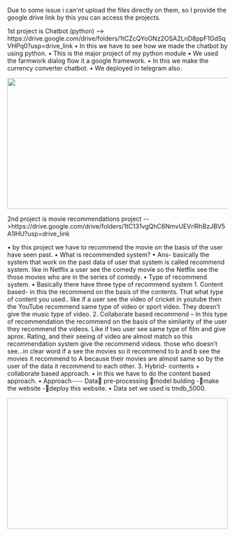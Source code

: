 <p>Due to some issue i can'nt upload the files directly on them, so I provide the google drive link by this you can access the projects.</p> 




<p>1st project is Chatbot (python) --> https://drive.google.com/drive/folders/1tCZcQYoGNz2OSA2LnD8ppF1GdSqVHPq0?usp=drive_link
•	In this we have to see how we made the chatbot by using python.
•	This is the major project of my python module
•	We used the farmwork dialog flow it a google framework.
•	In this we make the currency converter chatbot.
•	We deployed in telegram also.</p>
<img src="https://verloop.io/wp-content/uploads/11-Oct-2022-1200x600.jpg" width="600" height="300" />


<p>2nd project is movie recommendations project -->https://drive.google.com/drive/folders/1tC131vgQhC6NmvUEVrlRhBzJBV5A1lHU?usp=drive_link</p>
<p>•	by this project we have to recommend the movie on the basis of the user have seen past.
•	What is recommended system?
•	Ans- basically the system that work on the past data of user that system is called recommend system. like in Netflix a user see the comedy movie  so the Netflix see the those movies who are in the series of comedy.
•	Type of recommend system. 
•	Basically there have three type of recommend system
1.	Content based- in this the recommend on the basis of the contents. That what type of content you used.. like if a user see the video of cricket in youtube then the YouTube recommend same type of video  or sport video. They doesn’t
give the music type of video.
2.	Collaborate based recommend – In this type of recommendation  the recommend on the basis of the similarity of the user they recommend the videos. Like if two user see same type of film and give aprox. Rating, and their seeing of video are almost match so this recommendation system give the recommend videos. those who doesn’t see…in clear word if a see the movies so it recommend to b and b see the movies it recommend to A because their movies are almost same so by the user of the data it recommend to each other.
3.	Hybrid- contents + collaborate based approach.
•	in this we have to do the content based approach.
•	Approach----  Data pre-processing model bulding -make the website   -deploy this website.
•	Data set we used is tmdb_5000.
</p>

<img scr="https://149695847.v2.pressablecdn.com/wp-content/uploads/2020/08/stars-movies-1200x670-1.jpg" width="600" height="300" />


